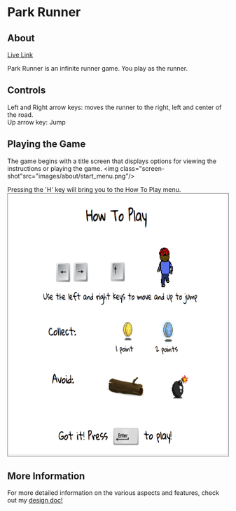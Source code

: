 # Park Runner #

## About
[Live Link](http://parkrunner.herokuapp.com)

Park Runner is an infinite runner game.  You play
as the runner.

## Controls

Left and Right arrow keys: moves the runner to the right, left and center of the road.  
Up arrow key: Jump

## Playing the Game

The game begins with a title screen that displays options for viewing the instructions or playing the game.
<img class="screen-shot"src="images/about/start_menu.png"/>

Pressing the 'H' key will bring you to the How To Play menu.
<img src="images/about/help_menu.png" style="border: 1px solid grey; width: 700px; height: 600px;"/>


## More Information

For more detailed information on the various aspects and features, check out my
<a href="./docs/readme.md">design doc!</a>

